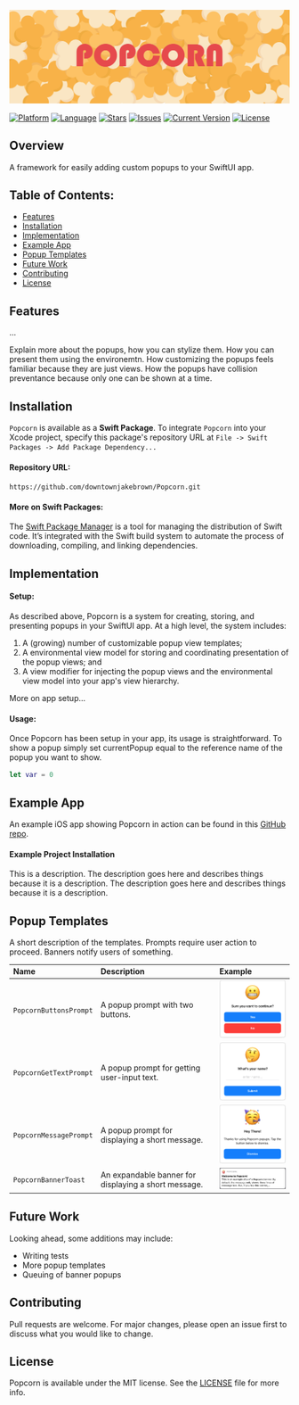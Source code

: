 ![PopcornBanner](./Images/PopcornBanner.png)

[![Platform](http://img.shields.io/badge/platform-iOS-blue.svg?style=flat)](https://developer.apple.com/ios) 
[![Language](http://img.shields.io/badge/language-Swift-brightgreen.svg?style=flat)](https://swift.org) 
[![Stars](https://img.shields.io/github/stars/downtownjakebrown/Popcorn)](https://github.com/downtownjakebrown/Popcorn/stargazers)
[![Issues](https://img.shields.io/github/issues-raw/downtownjakebrown/Popcorn)](https://github.com/downtownjakebrown/Popcorn/issues)
[![Current Version](https://img.shields.io/github/v/release/downtownjakebrown/Popcorn)](https://github.com/downtownjakebrown/Popcorn)
[![License](http://img.shields.io/badge/license-MIT-lightgrey.svg?style=flat)](http://mit-license.org) 


## Overview

A framework for easily adding custom popups to your SwiftUI app. 


## Table of Contents:

- [Features](#features)
- [Installation](#installation)
- [Implementation](#implementation)
- [Example App](#example-app)
- [Popup Templates](#example-app)
- [Future Work](#future-work)
- [Contributing](#contributing)
- [License](#license)


## Features

... 

Explain more about the popups, how you can stylize them. How you can present them using the environemtn. How customizing the popups feels familiar because they are just views. How the popups have collision preventance because only one can be shown at a time. 


## Installation

`Popcorn` is available as a **Swift Package**. To integrate `Popcorn` into your Xcode project, specify this package's repository URL at `File -> Swift Packages -> Add Package Dependency...`

#### Repository URL:
```
https://github.com/downtownjakebrown/Popcorn.git
```

#### More on Swift Packages:
The [Swift Package Manager](https://swift.org/package-manager/) is a tool for managing the distribution of Swift code. It’s integrated with the Swift build system to automate the process of downloading, compiling, and linking dependencies.


## Implementation

#### Setup:

As described above, Popcorn is a system for creating, storing, and presenting popups in your SwiftUI app. At a high level, the system includes:
1. A (growing) number of customizable popup view templates;
2. A environmental view model for storing and coordinating presentation of the popup views; and
3. A view modifier for injecting the popup views and the environmental view model into your app's view hierarchy.

More on app setup...

#### Usage:

Once Popcorn has been setup in your app, its usage is straightforward. To show a popup simply set currentPopup equal to the reference name of the popup you want to show.

```swift
let var = 0
```


## Example App

An example iOS app showing Popcorn in action can be found in this [GitHub repo](https://github.com/downtownjakebrown/PopcornExampleApp).

#### Example Project Installation

This is a description. The description goes here and describes things because it is a description. The description goes here and describes things because it is a description.


## Popup Templates

A short description of the templates. Prompts require user action to proceed. Banners notify users of something.

|  Name | Description | Example |       
| :---- | :---------- | :------ |
| `PopcornButtonsPrompt` | A popup prompt with two buttons. | <img src="./Images/PopcornButtonsPrompt.png" width="200"/> |
| `PopcornGetTextPrompt` | A popup prompt for getting user-input text. | <img src="./Images/PopcornGetTextPrompt.png" width="200"/> |
| `PopcornMessagePrompt` | A popup prompt for displaying a short message. | <img src="./Images/PopcornMessagePrompt.png" width="200"/> |
| `PopcornBannerToast`     | An expandable banner for displaying a short message. | <img src="./Images/PopcornBannerToast.png" width="200"/> |

## Future Work

Looking ahead, some additions may include:
* Writing tests
* More popup templates
* Queuing of banner popups 


## Contributing

Pull requests are welcome. For major changes, please open an issue first to discuss what you would like to change.


## License

Popcorn is available under the MIT license. See the [LICENSE](./LICENSE) file for more info.

